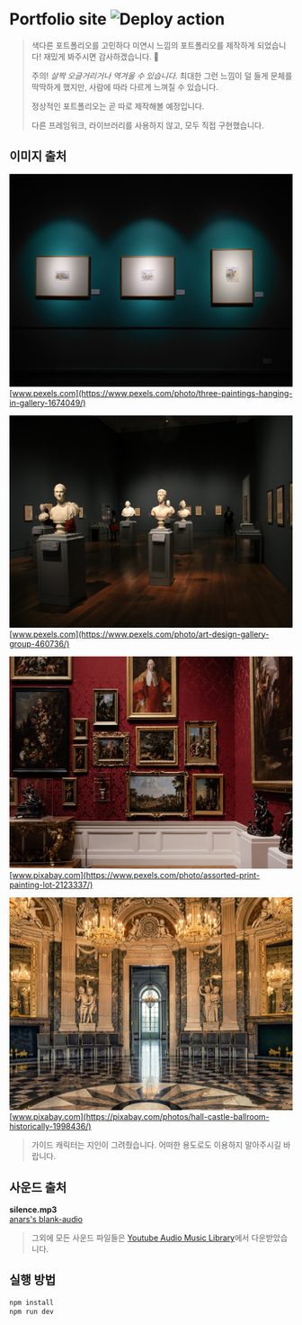 # Portfolio site ![Deploy action](https://github.com/BangChunDeok/portfolio/workflows/Deploy%20action/badge.svg?branch=master)

> 색다른 포트폴리오를 고민하다 미연시 느낌의 포트폴리오를 제작하게 되었습니다! 재밌게 봐주시면 감사하겠습니다. 🤟
>
> 주의! _살짝 오글거리거나 역겨울 수 있습니다._ 최대한 그런 느낌이 덜 들게 문체를 딱딱하게 했지만, 사람에 따라 다르게 느껴질 수 있습니다.
>
> 정상적인 포트폴리오는 곧 따로 제작해볼 예정입니다.
>
> 다른 프레임워크, 라이브러리를 사용하지 않고, 모두 직접 구현했습니다.

## 이미지 출처

![갤러리 사진1](https://github.com/BangChunDeok/portfolio/blob/master/src/assets/images/bgs/art-gallery1.jpg)
[www.pexels.com](https://www.pexels.com/photo/three-paintings-hanging-in-gallery-1674049/)

![갤러리 사진2](https://github.com/BangChunDeok/portfolio/blob/master/src/assets/images/bgs/art-gallery2.jpg)
[www.pexels.com](https://www.pexels.com/photo/art-design-gallery-group-460736/)

![갤러리 사진3](https://github.com/BangChunDeok/portfolio/blob/master/src/assets/images/bgs/art-gallery3.jpg)
[www.pixabay.com](https://www.pexels.com/photo/assorted-print-painting-lot-2123337/)

![갤러리 사진3](https://github.com/BangChunDeok/portfolio/blob/master/src/assets/images/bgs/art-gallery-hall.jpg)
[www.pixabay.com](https://pixabay.com/photos/hall-castle-ballroom-historically-1998436/)

> 가이드 캐릭터는 지인이 그려줬습니다. 어떠한 용도로도 이용하지 말아주시길 바랍니다.

## 사운드 출처

**silence.mp3**<br>
[anars's blank-audio](https://github.com/anars/blank-audio)

> 그외에 모든 사운드 파일들은 [Youtube Audio Music Library](https://www.youtube.com/audiolibrary/music)에서 다운받았습니다.

## 실행 방법

```
npm install
npm run dev
```
